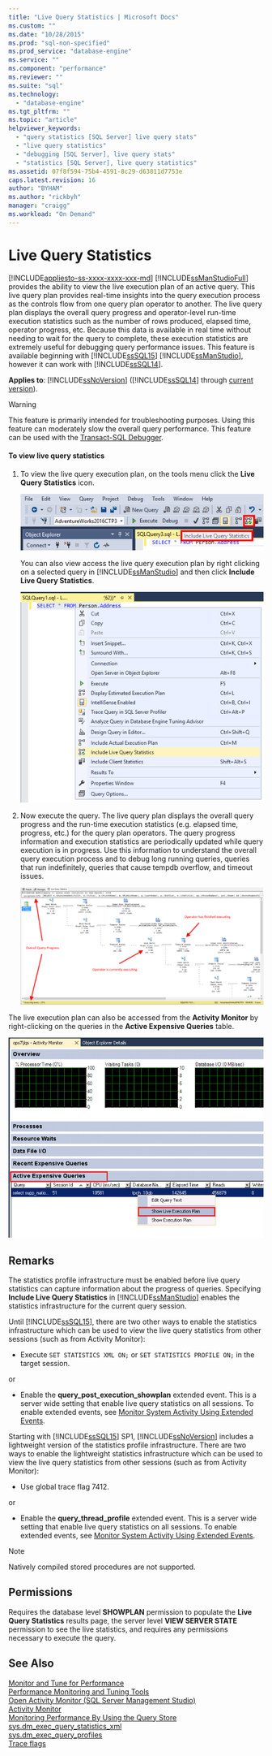 ```yaml
---
title: "Live Query Statistics | Microsoft Docs"
ms.custom: ""
ms.date: "10/28/2015"
ms.prod: "sql-non-specified"
ms.prod_service: "database-engine"
ms.service: ""
ms.component: "performance"
ms.reviewer: ""
ms.suite: "sql"
ms.technology: 
  - "database-engine"
ms.tgt_pltfrm: ""
ms.topic: "article"
helpviewer_keywords: 
  - "query statistics [SQL Server] live query stats"
  - "live query statistics"
  - "debugging [SQL Server], live query stats"
  - "statistics [SQL Server], live query statistics"
ms.assetid: 07f8f594-75b4-4591-8c29-d63811d7753e
caps.latest.revision: 16
author: "BYHAM"
ms.author: "rickbyh"
manager: "craigg"
ms.workload: "On Demand"
---
```

# Live Query Statistics
[!INCLUDE[appliesto-ss-xxxx-xxxx-xxx-md](../../includes/appliesto-ss-xxxx-xxxx-xxx-md.md)]
  [!INCLUDE[ssManStudioFull](../../includes/ssmanstudiofull-md.md)] provides the ability to view the live execution plan of an active query. This live query plan provides real-time insights into the query execution process as the controls flow from one query plan operator to another. The live query plan displays the overall query progress and operator-level run-time execution statistics such as the number of rows produced, elapsed time, operator progress, etc. Because this data is available in real time without needing to wait for the query to complete, these execution statistics are extremely useful for debugging query performance issues. This feature is available beginning with [!INCLUDE[ssSQL15](../../includes/sssql15-md.md)] [!INCLUDE[ssManStudio](../../includes/ssmanstudio-md.md)], however it can work with [!INCLUDE[ssSQL14](../../includes/sssql14-md.md)].  
  
**Applies to**: [!INCLUDE[ssNoVersion](../../includes/ssnoversion-md.md)] ([!INCLUDE[ssSQL14](../../includes/sssql14-md.md)] through [current version](http://go.microsoft.com/fwlink/p/?LinkId=299658)).  
  
> [!WARNING]  
>  This feature is primarily intended for troubleshooting purposes. Using this feature can moderately slow the overall query performance. This feature can be used with the [Transact-SQL Debugger](../../relational-databases/scripting/configure-firewall-rules-before-running-the-tsql-debugger.md).  
  
#### To view live query statistics  
  
1.  To view the live query execution plan, on the tools menu click the **Live Query Statistics** icon.  
  
     ![Live Query Stats button on toolbar](../../relational-databases/performance/media/livequerystatstoolbar.png "Live Query Stats button on toolbar")  
  
     You can also view access the live query execution plan by right clicking on a selected query in [!INCLUDE[ssManStudio](../../includes/ssmanstudio-md.md)] and then click **Include Live Query Statistics**.  
  
     ![Live Query Stats button on popup menu](../../relational-databases/performance/media/livequerystatsmenu.png "Live Query Stats button on popup menu")  
  
2.  Now execute the query. The live query plan displays the overall query progress and the run-time execution statistics (e.g. elapsed time, progress, etc.) for the query plan operators. The query progress information and execution statistics are periodically updated while query execution is in progress. Use this information to understand the overall query execution process and to debug long running queries, queries that run indefinitely, queries that cause tempdb overflow, and timeout issues.  
  
     ![Live Query Stats button in showplan](../../relational-databases/performance/media/livequerystatsplan.png "Live Query Stats button in showplan")  
  
 The live execution plan can also be accessed from the **Activity Monitor** by right-clicking on the queries in the **Active Expensive Queries** table.  
  
 ![Live Query Stats button in Activity Monitor](../../relational-databases/performance/media/livequerystatsactmon.png "Live Query Stats button in Activity Monitor")  
  
## Remarks  
 The statistics profile infrastructure must be enabled before live query statistics can capture information about the progress of queries. Specifying **Include Live Query Statistics** in [!INCLUDE[ssManStudio](../../includes/ssmanstudio-md.md)] enables the statistics infrastructure for the current query session. 
 
Until [!INCLUDE[ssSQL15](../../includes/sssql15-md.md)], there are two other ways to enable the statistics infrastructure which can be used to view the live query statistics from other sessions (such as from Activity Monitor):  
  
-   Execute `SET STATISTICS XML ON;` or `SET STATISTICS PROFILE ON;` in the target session.  
  
 or  
  
-   Enable the **query_post_execution_showplan** extended event. This is a server wide setting that enable live query statistics on all sessions. To enable extended events, see [Monitor System Activity Using Extended Events](../../relational-databases/extended-events/monitor-system-activity-using-extended-events.md).  

Starting with [!INCLUDE[ssSQL15](../../includes/sssql15-md.md)] SP1, [!INCLUDE[ssNoVersion](../../includes/ssnoversion-md.md)] includes a lightweight version of the statistics profile infrastructure. There are two ways to enable the lightweight statistics infrastructure which can be used to view the live query statistics from other sessions (such as from Activity Monitor):

-   Use global trace flag 7412.  
  
 or  
  
-   Enable the **query_thread_profile** extended event. This is a server wide setting that enable live query statistics on all sessions. To enable extended events, see [Monitor System Activity Using Extended Events](../../relational-databases/extended-events/monitor-system-activity-using-extended-events.md).
  
 > [!NOTE]
 > Natively compiled stored procedures are not supported.  
  
## Permissions  
 Requires the database level **SHOWPLAN** permission to populate the **Live Query Statistics** results page, the server level **VIEW SERVER STATE** permission to see the live statistics, and requires any permissions necessary to execute the query.  
  
## See Also  
 [Monitor and Tune for Performance](../../relational-databases/performance/monitor-and-tune-for-performance.md)   
 [Performance Monitoring and Tuning Tools](../../relational-databases/performance/performance-monitoring-and-tuning-tools.md)   
 [Open Activity Monitor &#40;SQL Server Management Studio&#41;](../../relational-databases/performance-monitor/open-activity-monitor-sql-server-management-studio.md)   
 [Activity Monitor](../../relational-databases/performance-monitor/activity-monitor.md)   
 [Monitoring Performance By Using the Query Store](../../relational-databases/performance/monitoring-performance-by-using-the-query-store.md)   
 [sys.dm_exec_query_statistics_xml](../../relational-databases/system-dynamic-management-views/sys-dm-exec-query-statistics-xml-transact-sql.md)   
 [sys.dm_exec_query_profiles](../../relational-databases/system-dynamic-management-views/sys-dm-exec-query-profiles-transact-sql.md)   
 [Trace flags](../../t-sql/database-console-commands/dbcc-traceon-trace-flags-transact-sql.md)
